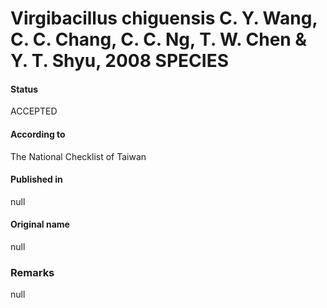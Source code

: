 Virgibacillus chiguensis C. Y. Wang, C. C. Chang, C. C. Ng, T. W. Chen & Y. T. Shyu, 2008 SPECIES
=======

#### Status
ACCEPTED

#### According to
The National Checklist of Taiwan

#### Published in
null

#### Original name
null

### Remarks
null